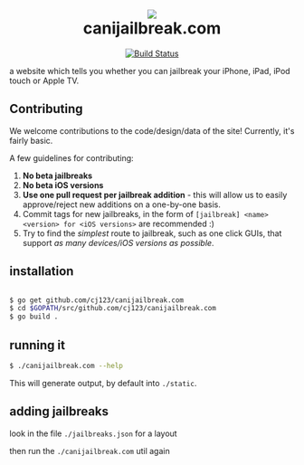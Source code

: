 <h1 align="center">
  <img src="https://ipsw.me/assets/images/brand/racer.png"><br>
  canijailbreak.com
</h1>

<p align="center">
  <a href="https://travis-ci.org/cj123/canijailbreak.com"><img src="https://travis-ci.org/cj123/canijailbreak.com.svg?branch=master" alt="Build Status"></a>
</p>

a website which tells you whether you can jailbreak your iPhone, iPad, iPod touch or Apple TV.

## Contributing

We welcome contributions to the code/design/data of the site! Currently, it's fairly basic.

A few guidelines for contributing:

1. **No beta jailbreaks**
2. **No beta iOS versions**
3. **Use one pull request per jailbreak addition** - this will allow us to easily approve/reject new additions on a one-by-one basis.
4. Commit tags for new jailbreaks, in the form of `[jailbreak] <name> <version> for <iOS versions>` are recommended :)
5. Try to find the _simplest_ route to jailbreak, such as one click GUIs, that support _as many devices/iOS versions as possible_.


## installation

```bash

$ go get github.com/cj123/canijailbreak.com
$ cd $GOPATH/src/github.com/cj123/canijailbreak.com
$ go build .
```

## running it

```bash
$ ./canijailbreak.com --help
```

This will generate output, by default into `./static`. 

## adding jailbreaks

look in the file `./jailbreaks.json` for a layout

then run the `./canijailbreak.com` util again
